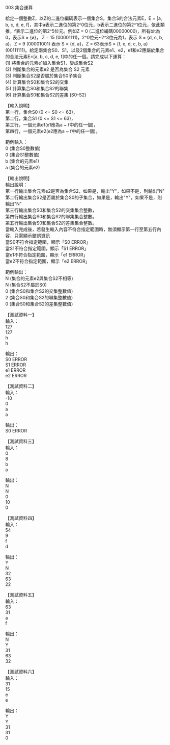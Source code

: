 003 集合運算  
  
給定一個整數Z，以Z的二進位編碼表示一個集合S。集合S的合法元素E，E = [a, b, c, d, e, f]，其中a表示二進位的第2^0位元，b表示二進位的第2^1位元，依此類推，f表示二進位的第2^5位元。例如Z = 0 (二進位編碼00000000)，所有bit為0，表示S = {ø}， Z = 15 (00001111)，2^0位元~2^3位元為1，表示 S = {d, c, b, a}，Z = 9 (00001001) 表示 S = {d, a}，Z = 63表示S = {f, e, d, c, b, a}(00111111)。給定兩集合S0、S1，以及2個集合的元素e1、e2，e1和e2應屬於集合的合法元素E=[a, b, c, d, e, f]中的任一個。請完成以下運算：  
(1) 將集合的元素e1加入集合S1，變成集合S2  
(2) 判斷集合的元素e2 是否為集合 S2 元素  
(3) 判斷集合S2是否屬於集合S0子集合  
(4) 計算集合S0和集合S2的交集  
(5) 計算集合S0和集合S2的聯集  
(6) 計算集合S0和集合S2的差集 (S0-S2)  
  
【輸入說明】  
第一行，集合S0 (0 <= S0 <= 63)，  
第二行，集合S1 (0 <= S1 <= 63)，  
第三行，一個元素e1(e1應為a ~ f中的任一個)，  
第四行，一個元素e2(e2應為a ~ f中的任一個)。  
  
範例輸入：  
0 (集合S0整數值)  
0 (集合S1整數值)  
b (集合的元素e1)  
a (集合的元素e2)  
  
【輸出說明】  
輸出說明：  
第一行輸出集合元素e2是否為集合S2，如果是，輸出"Y"，如果不是，則輸出"N"  
第二行輸出集合S2是否屬於集合S0的子集合，如果是，輸出"Y"，如果不是，則輸出"N"  
第三行輸出集合S0和集合S2的交集集合整數，  
第四行輸出集合S0和集合S2的聯集集合整數。  
第五行輸出集合S0和集合S2的差集集合整數。  
當輸入完成後，若發生輸入內容不符合指定範圍時，無須顯示第一行至第五行內容，只需顯示錯誤資訊  
當S0不符合指定範圍，顯示「S0 ERROR」  
當S1不符合指定範圍，顯示「S1 ERROR」  
當e1不符合指定範圍，顯示「e1 ERROR」  
當e2不符合指定範圍，顯示「e2 ERROR」  
  
  
範例輸出：  
N (集合的元素e2與集合S2不相等)  
N (集合S2不屬於S0)  
0 (集合S0和集合S2的交集整數值)  
2 (集合S0和集合S2的聯集整數值)  
0 (集合S0和集合S2的差集整數值)  
  
【測試資料一】  
輸入：  
127  
127  
h  
h  
  
輸出：  
S0 ERROR  
S1 ERROR  
e1 ERROR  
e2 ERROR  
  
【測試資料二】  
輸入：  
-10  
0  
a  
a  
  
輸出：  
S0 ERROR  
  
【測試資料三】  
輸入：  
0  
8  
b  
a  
  
輸出：  
N  
N  
0  
10  
0  
  
【測試資料四】  
輸入：  
54  
9  
f  
d  
  
輸出：  
Y  
N  
32  
63  
22  
  
【測試資料五】  
輸入：  
63  
31  
a  
f  
  
輸出：  
N  
Y  
31  
63  
32  
  
【測試資料六】  
輸入：  
31  
15  
e  
e  
  
輸出：  
Y  
Y  
31  
31  
0  
  
  
  
